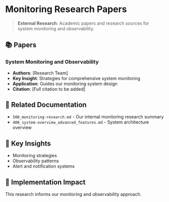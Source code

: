 <!-- CONTEXT_REFERENCE: 400_context-priority-guide.md -->
<!-- MODULE_REFERENCE: 400_system-overview.md -->

# Monitoring Research Papers

> **External Research**: Academic papers and research sources for system monitoring and observability.

## 📚 **Papers**

### **System Monitoring and Observability**
- **Authors**: [Research Team]
- **Key Insight**: Strategies for comprehensive system monitoring
- **Application**: Guides our monitoring system design
- **Citation**: [Full citation to be added]

## 🔗 **Related Documentation**
- `500_monitoring-research.md` - Our internal monitoring research summary
- `400_system-overview_advanced_features.md` - System architecture overview

## 📖 **Key Insights**
- Monitoring strategies
- Observability patterns
- Alert and notification systems

## 🎯 **Implementation Impact**
This research informs our monitoring and observability approach.
